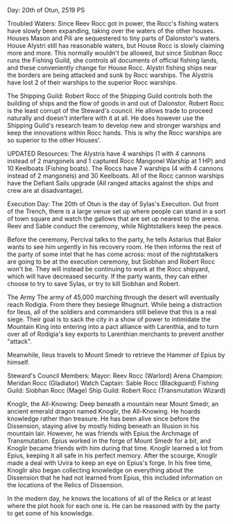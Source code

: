 Day: 20th of Otun, 2519 PS

Troubled Waters:
Since Reev Rocc got in power, the Rocc's fishing waters have slowly been expanding, taking over the waters of the other houses. Houses Mason and Pili are sequestered to tiny parts of Dalonstor's waters. House Alystri still has reasonable waters, but House Rocc is slowly claiming more and more. This normally wouldn't be allowed, but since Siobhan Rocc runs the Fishing Guild, she controls all documents of official fishing lands, and these conveniently change for House Rocc. Alystri fishing ships near the borders are being attacked and sunk by Rocc warships. The Alystris have lost 2 of their warships to the superior Rocc warships.

The Shipping Guild:
Robert Rocc of the Shipping Guild controls both the building of ships and the flow of goods in and out of Dalonstor. Robert Rocc is the least corrupt of the Steward's council. He allows trade to proceed naturally and doesn't interfere with it at all. He does however use the Shipping Guild's research team to develop new and stronger warships and keep the innovations within Rocc hands. This is why the Rocc warships are so superior to the other Houses'.

UPDATED Resources:
The Alystris have 4 warships (1 with 4 cannons instead of 2 mangonels and 1 captured Rocc Mangonel Warship at 1 HP) and 10 Keelboats (Fishing boats). The Roccs have 7 warships (4 with 4 cannons instead of 2 mangonels) and 30 Keelboats. All of the Rocc cannon warships have the Defiant Sails upgrade (All ranged attacks against the ships and crew are at disadvantage).

Execution Day:
The 20th of Otun is the day of Sylas's Execution. Out front of the Trench, there is a large venue set up where people can stand in a sort of town square and watch the gallows that are set up nearest to the arena. Reev and Sable conduct the ceremony, while Nightstalkers keep the peace.

Before the ceremony, Percival talks to the party, he tells Astarius that Balor wants to see him urgently in his recovery room. He then informs the rest of the party of some intel that he has come across: most of the nightstalkers are going to be at the execution ceremony, but Siobhan and Robert Rocc won't be. They will instead be continuing to work at the Rocc shipyard, which will have decreased security. If the party wants, they can either choose to try to save Sylas, or try to kill Siobhan and Robert.

The Army
The army of 45,000 marching through the desert will eventually reach Rodigia. From there they besiege Rhugnurt. While being a distraction for Ileus, all of the soldiers and commanders still believe that this is a real siege. Their goal is to sack the city in a show of power to intimidate the Mountain King into entering into a pact alliance with Larenthia, and to turn over all of Rodigia's key exports to Larenthian merchants to prevent another "attack".

Meanwhile, Ileus travels to Mount Smedr to retrieve the Hammer of Epius by himself.

Steward's Council Members:
Mayor: Reev Rocc (Warlord)
Arena Champion: Meridan Rocc (Gladiator)
Watch Captain: Sable Rocc (Blackguard)
Fishing Guild: Siobhan Rocc (Mage)
Ship Guild: Robert Rocc (Transmutation Wizard)

Knoglir, the All-Knowing:
Deep beneath a mountain near Mount Smedr, an ancient emerald dragon named Knoglir, the All-Knowing. He hoards knowledge rather than treasure. He has been alive since before the Dissension, staying alive by mostly hiding beneath an Illusion in his mountain lair. However, he was friends with Epius the Archmage of Transmutation. Epius worked in the forge of Mount Smedr for a bit, and Knoglir became friends with him during that time. Knoglir learned a lot from Epius, keeping it all safe in his perfect memory. After the scourge, Knoglir made a deal with Uvira to keep an eye on Epius's forge. In his free time, Knoglir also began collecting knowledge on everything about the Dissension that he had not learned from Epius, this included information on the locations of the Relics of Dissension.

In the modern day, he knows the locations of all of the Relics or at least where the plot hook for each one is. He can be reasoned with by the party to get some of his knowledge.